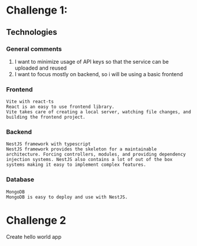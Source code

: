 # Challenge 1:

## Technologies

### General comments

1. I want to minimize usage of API keys so that the service can be uploaded and reused
2. I want to focus mostly on backend, so i will be using a basic frontend

### Frontend

    Vite with react-ts
    React is an easy to use frontend library.
    Vite takes care of creating a local server, watching file changes, and building the frontend project.

### Backend

    NestJS framework with typescript
    NestJS framework provides the skeleton for a maintainable architecture. Forcing controllers, modules, and providing dependency injection systems. NestJS also contains a lot of out of the box systems making it easy to implement complex features.

### Database

    MongoDB
    MongoDB is easy to deploy and use with NestJS.

# Challenge 2

Create hello world app
